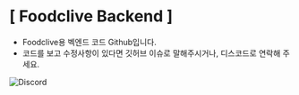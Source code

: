 # [ Foodclive Backend ]
- Foodclive용 벡엔드 코드 Github입니다.
- 코드를 보고 수정사항이 있다면 깃허브 이슈로 말해주시거나, 디스코드로 연락해 주세요.

![Discord](https://img.shields.io/badge/Discord-har5412.-7289DA?style=for-the-badge&logo=discord&logoColor=white)
